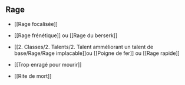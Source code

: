 ## Rage

-  [[Rage focalisée]] 
    
-   [[Rage frénétique]] ou [[Rage du berserk]]
    
-   [[2. Classes/2. Talents/2. Talent amméliorant un talent de base/Rage/Rage implacable]]ou [[Poigne de fer]] ou [[Rage rapide]]
    
-   [[Trop enragé pour mourir]]
    
-   [[Rite de mort]]
    
